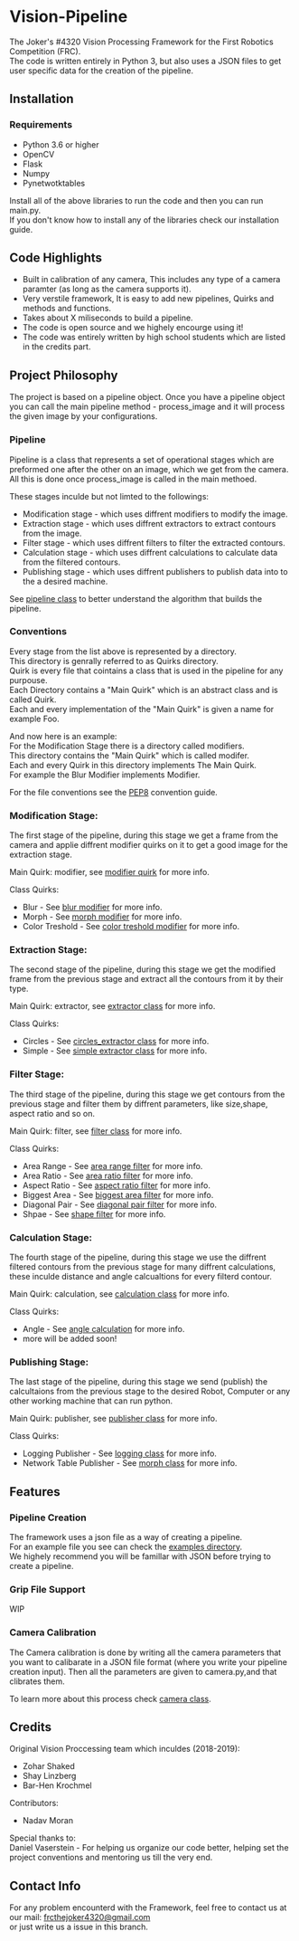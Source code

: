 # Vision-Pipeline
The Joker's #4320 Vision Processing Framework for the First Robotics Competition (FRC).   
The code is written entirely in Python 3, but also uses a JSON files to get user specific data for the creation of the pipeline.

## Installation

### Requirements
* Python 3.6 or higher
* OpenCV
* Flask
* Numpy
* Pynetwotktables

Install all of the above libraries to run the code and then you can run main.py.  
If you don't know how to install any of the libraries check our installation guide.

## Code Highlights
* Built in calibration of any camera, This includes any type of a camera paramter (as long as the camera supports it).
* Very verstile framework, It is easy to add new pipelines, Quirks and methods and functions.
* Takes about X miliseconds to build a pipeline.
* The code is open source and we highely encourge using it!
* The code was entirely written by high school students which are listed in the credits part.

## Project Philosophy
The project is based on a pipeline object.
Once you have a pipeline object you can call the main pipeline method - process_image and it will process the given image by your configurations.

### Pipeline
Pipeline is a class that represents a set of operational stages which are preformed one after the other on an image, 
which we get from the camera. All this is done once process_image is called in the main methoed. 

These stages inculde but not limted to the followings:
* Modification stage - which uses diffrent modifiers to modify the image.
* Extraction stage - which uses diffrent extractors to extract contours from the image.
* Filter stage - which uses diffrent filters to filter the extracted contours.
* Calculation stage - which uses diffrent calculations to calculate data from the filtered contours.
* Publishing stage - which uses diffrent publishers to publish data into to the a desired machine. 

See [pipeline class](https://github.com/TheJoker4320/vision-framework/blob/develop/pipeline/pipeline.py) to better understand the algorithm that builds the pipeline.

### Conventions  
Every stage from the list above is represented by a directory.  
This directory is genrally referred to as Quirks directory.  
Quirk is every file that cointains a class that is used in the pipeline for any purpouse.  
Each Directory contains a "Main Quirk" which is an abstract class and is called Quirk.  
Each and every implementation of the "Main Quirk" is given a name for example Foo.  

And now here is an example:  
For the Modification Stage there is a directory called modifiers.  
This directory contains the "Main Quirk" which is called modifer.  
Each and every Quirk in this directory implements The Main Quirk.   
For example the Blur Modifier implements Modifier.   

For the file conventions see the [PEP8](https://github.com/PyCQA/pep8-naming.git) convention guide.

### Modification Stage:
The first stage of the pipeline, during this stage we get a frame from the camera and applie diffrent modifier quirks on it to get a good image for the extraction stage.

Main Quirk: modifier, see [modifier quirk](https://github.com/TheJoker4320/vision-framework/blob/develop/modifiers/modifier.py) for more info.  

Class Quirks:  
* Blur - See [blur modifier](https://github.com/TheJoker4320/vision-framework/blob/develop/modifiers/blur.py) for more info.
* Morph - See [morph modifier](https://github.com/TheJoker4320/vision-framework/blob/develop/modifiers/morph.py) for more info.
* Color Treshold - See [color treshold modifier](https://github.com/TheJoker4320/vision-framework/blob/develop/modifiers/color_threshold.py) for more info.


### Extraction Stage:
The second stage of the pipeline, during this stage we get the modified frame from the previous stage and extract all the contours from it by their type.

Main Quirk: extractor, see [extractor class](https://github.com/TheJoker4320/vision-framework/blob/develop/extractors/extractor.py) for more info.  

Class Quirks:
* Circles - See [circles_extractor class](https://github.com/TheJoker4320/vision-framework/blob/develop/extractors/circles_extractor.py) for more info.
* Simple - See [simple extractor class](https://github.com/TheJoker4320/vision-framework/blob/develop/extractors/simple_extractor.py) for more info.


### Filter Stage:
The third stage of the pipeline, during this stage we get contours from the previous stage and filter them by diffrent parameters, like size,shape, aspect ratio and so on.

Main Quirk: filter, see [filter class](https://github.com/TheJoker4320/vision-framework/blob/develop/filters/filter.py) for more info.  

Class Quirks:
* Area Range - See [area range filter](https://github.com/TheJoker4320/vision-framework/blob/develop/filters/area_range_filter.py) for more info.
* Area Ratio - See [area ratio filter](https://github.com/TheJoker4320/vision-framework/blob/develop/filters/area_ratio_filter.py) for more info.
* Aspect Ratio - See [aspect ratio filter](https://github.com/TheJoker4320/vision-framework/blob/filters/filters/aspect_ratio_filter.py) for more info.
* Biggest Area - See [biggest area filter](https://github.com/TheJoker4320/vision-framework/blob/filters/filters/biggest_area_filter.py) for more info.
* Diagonal Pair - See [diagonal pair filter](https://github.com/TheJoker4320/vision-framework/blob/filters/filters/diagonal_reflective_tape_pair_filter.py) for more info.
* Shpae - See [shape filter](https://github.com/TheJoker4320/vision-framework/blob/filters/filters/shape_filter.py) for more info.

### Calculation Stage:
The fourth stage of the pipeline, during this stage we use the diffrent filtered contours from the previous stage for many diffrent calculations, these inculde distance and angle calcualtions for every filterd contour.

Main Quirk: calculation, see [calculation class](https://github.com/TheJoker4320/vision-framework/blob/develop/calculations/modifier.py) for more info.  

Class Quirks:
* Angle - See [angle calculation](https://github.com/TheJoker4320/vision-framework/blob/develop/calculations/angle_calculation.py) for more info.
* more will be added soon!

### Publishing Stage:
The last stage of the pipeline, during this stage we send (publish) the calcultaions from the previous stage to the desired Robot, Computer or any other working machine that can run python.

Main Quirk: publisher, see [publisher class](https://github.com/TheJoker4320/vision-framework/blob/develop/publishers/publish.py) for more info.  
 
Class Quirks:
* Logging Publisher - See [logging class](https://github.com/TheJoker4320/vision-framework/blob/develop/publishers/logging_publisher.py) for more info.
* Network Table Publisher - See [morph class](https://github.com/TheJoker4320/vision-framework/blob/develop/publishers/network_table_publisher.py) for more info.

## Features

### Pipeline Creation
The framework uses a json file as a way of creating a pipeline.  
For an example file you see can check the [examples directory](https://github.com/TheJoker4320/vision-framework/blob/develop/examples).     
We highely recommend you will be famillar with JSON before trying to create a pipeline.

### Grip File Support
WIP

### Camera Calibration
The Camera calibration is done by writing all the camera parameters that you want to calibarate in a JSON file format (where you write your pipeline creation input). Then all the parameters are given to camera.py,and that clibrates them.  

To learn more about this process check [camera class](https://github.com/TheJoker4320/vision-framework/blob/develop/camera.py).

## Credits
Original Vision Proccessing team which inculdes (2018-2019):
* Zohar Shaked
* Shay Linzberg 
* Bar-Hen Krochmel  
  
Contributors:  
* Nadav Moran  
  
Special thanks to:       
Daniel Vaserstein - For helping us organize our code better, helping set the project conventions and mentoring us till the very end.

## Contact Info
For any problem encounterd with the Framework, feel free to contact us at our mail: frcthejoker4320@gmail.com  
or just write us a issue in this branch.
